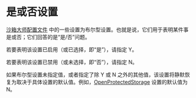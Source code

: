 # 是或否设置

[沙箱大师配置文件](SandboxieIni.md) 中的一些设置为布尔型设置。也就是说，它们用于表明某件事是或否；它们回答的是“是/否”问题。

若要表明该设置已启用（或已选择，即“是”），请指定 Y。

若要表明该设置已禁用（或未选择，即“否”），请指定 N。

如果布尔型设置未指定值，或者指定了除 Y 或 N 之外的其他值，该设置将静默恢复为取决于具体设置的默认值。例如，[OpenProtectedStorage](OpenProtectedStorage.md) 设置的默认值为 N。
